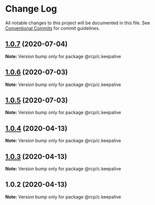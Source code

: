 # Change Log

All notable changes to this project will be documented in this file.
See [Conventional Commits](https://conventionalcommits.org) for commit guidelines.

<a name="1.0.7"></a>

## [1.0.7](https://github.com/imcuttle/rcp/compare/@rcp/c.keepalive@1.0.6...@rcp/c.keepalive@1.0.7) (2020-07-04)

**Note:** Version bump only for package @rcp/c.keepalive

<a name="1.0.6"></a>

## [1.0.6](https://github.com/imcuttle/rcp/compare/@rcp/c.keepalive@1.0.5...@rcp/c.keepalive@1.0.6) (2020-07-03)

**Note:** Version bump only for package @rcp/c.keepalive

<a name="1.0.5"></a>

## [1.0.5](https://github.com/imcuttle/rcp/compare/@rcp/c.keepalive@1.0.4...@rcp/c.keepalive@1.0.5) (2020-07-03)

**Note:** Version bump only for package @rcp/c.keepalive

<a name="1.0.4"></a>

## [1.0.4](https://github.com/imcuttle/rcp/compare/@rcp/c.keepalive@1.0.2...@rcp/c.keepalive@1.0.4) (2020-04-13)

**Note:** Version bump only for package @rcp/c.keepalive

<a name="1.0.3"></a>

## [1.0.3](https://github.com/imcuttle/rcp/compare/@rcp/c.keepalive@1.0.2...@rcp/c.keepalive@1.0.3) (2020-04-13)

**Note:** Version bump only for package @rcp/c.keepalive

<a name="1.0.2"></a>

## 1.0.2 (2020-04-13)

**Note:** Version bump only for package @rcp/c.keepalive

